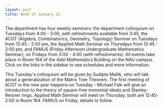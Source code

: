 ```yaml
---
layout: post
title: Week of January 22
---
```


The department has four weekly seminars: the department colloquium on Tuesdays from 4:00 - 5:00, with refreshments available from 3:45, the ACGT (Algebra, Combinatorics, Geometry, Topology) Seminar on Tuesdays from 12:45 - 2:00 pm, the Applied Math Seminar on Thursdays from 12:45 - 2:00 pm, and FAMUS (Friday Afternoon Undergraduate Mathematics Seminar), on Fridays from 3:00 - 4:00 (with refreshments). All events take place in Room 164 of the Adel Mathematics Building on the NAU campus. Click on the links in the sidebar to see schedules and more information.

This Tuesday's colloquium will be given by Sudipta Mallik, who will talk about a generalization of the Matrix Tree Theorem. The first meeting of ACGT in the new year happens on Tuesday - Michael Falk will give an introduction to the theory of square-free monomial ideals and Stanley-Reisner rings. Applied Math Seminar will meet on Thursday; both are 12:45-2:00 in Room 164. FAMUS on Friday, details to follow.
